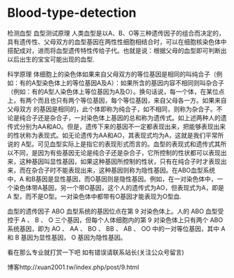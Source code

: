 # Blood-type-detection
检测血型
血型测试原理
人类血型是以A、B、O等三种遗传因子的组合而决定的，具有遗传性、父母双方的血型基因在两性性细胞相结合时，可以在细胞核染色体中搭配成对，进而将血型遗传特性传给子代。也就是说：根据父母的血型即可判断出以后出生的宝宝可能出现的血型.

科学原理
体细胞上的染色体如果来自父母双方的等位基因是相同的叫纯合子（例如：有的A型染色体上的等位基因A及A）：如果所含的基因内容不相同则叫杂合子（例如：有的A型人染色体上等位基因为A及O）。换句话说，每一个体，在某位点上，有两个而且也只有两个等位基因，每个等位基因，来自父母各一方。如果来自父母双方 的基因是相同的，此个体即称为纯合子，如不相同，则称为杂合子。不论是纯合子还是杂合子，一对染色体上基因的总和称为遗传式。如上述两种人的遗传式分别为AA和AO。但是，遗传下来的基因不一定都表现出来，把能够表现出来的性状称为表现式。如无论遗传为AA和AO，其表现式均为A，这就是我们平常所说的 A型。可见血型实际上是指它的表现形式而言的。血型的表现式和遗传式其所以不同，是因为有些基因无论是纯合子还是杂合子，它所控制的性状都可以表现出来，这种基因叫显性基因，如果这种基因所控制的性状，只有在纯合子时才表现出来，而在杂合子时不能表现出来，这种基因则称为隐性基因。在ABO血型系统中，A 和B基因是显性基因，而O基因则是隐性基因。例如，在一对染色体中，一个染色体带A基因，另一个带O基因，这个人的遗传式为AO，但表现式为A，即是A 型，而不是O型。一对染色体中都带有O基因才能表现为O型血.

血型的遗传因子
ABO 血型系统的基因位点在第 9 对染色体上。人的 ABO 血型受控于 A 、 B 、 O 三个基因，但每个人体细胞内的第 9 对染色体上只有两个 ABO 系统基因，即为 AO 、 AA 、 BO 、 BB 、 AB 、 OO 中的一对等位基因，其中 A 和 B 基因为显性基因， O 基因为隐性基因。

看在那么专业就打赏一下吧
如有错误请联系站长(关注公众号留言)

博客http://xuan2001.tw/index.php/post/9.html
